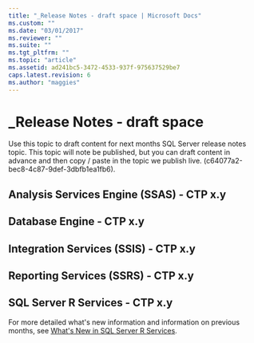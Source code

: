 ```yaml
---
title: "_Release Notes - draft space | Microsoft Docs"
ms.custom: ""
ms.date: "03/01/2017"
ms.reviewer: ""
ms.suite: ""
ms.tgt_pltfrm: ""
ms.topic: "article"
ms.assetid: ad241bc5-3472-4533-937f-975637529be7
caps.latest.revision: 6
ms.author: "maggies"
---
```

# _Release Notes - draft space
  Use this topic to draft content for next months SQL Server release notes topic. This topic will note be published, but you can draft content in advance and then copy / paste in the topic we publish live.  (c64077a2-bec8-4c87-9def-3dbfb1ea1fb6).  
  
## Analysis Services Engine (SSAS) - CTP x.y  
  
## Database Engine - CTP x.y  
  
## Integration Services (SSIS) - CTP x.y  
  
## Reporting Services (SSRS) - CTP x.y  
  
##  <a name="bkmk_ssrservices"></a> SQL Server R Services - CTP x.y  
 For more detailed what's new information and information on previous months, see  [What's New in SQL Server R Services](../advanced-analytics/r-services/what-s-new-in-sql-server-r-services.md).  
  
  